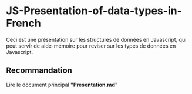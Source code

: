 # JS-Presentation-of-data-types-in-French

Ceci est une présentation sur les structures de données en Javascript, qui peut servir de aide-mémoire pour reviser sur les types de données en Javascript.  

## Recommandation

Lire le document principal **"Presentation.md"**
